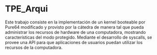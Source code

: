 # TPE_Arqui
Este trabajo consiste en la implementación de un kernel booteable por Pure64 modificado y provisto por la cátedra de manera tal que pueda administrar los recursos de hardware de una computadora, mostrando características del modo protegido. Mediante el desarrollo de syscalls, se provee una API para que aplicaciones de usuarios puedan utilizar los recursos de la computadora.
